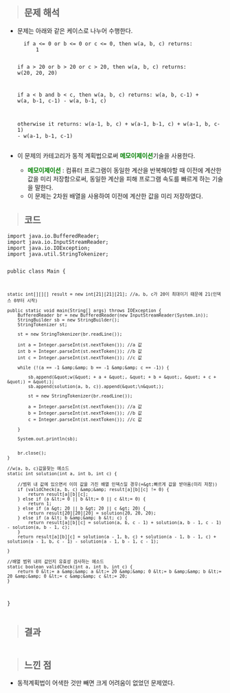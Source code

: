 <p><img alt="" src="https://velog.velcdn.com/images/gayeong39/post/de3bdb0e-1261-49cc-b8c5-bb323437107f/image.png" /></p>
<blockquote>
<h2 id="문제-해석">문제 해석</h2>
</blockquote>
<ul>
<li><p>문제는 아래와 같은 케이스로 나누어 수행한다.</p>
<pre><code>  if a &lt;= 0 or b &lt;= 0 or c &lt;= 0, then w(a, b, c) returns:
      1

  if a &gt; 20 or b &gt; 20 or c &gt; 20, then w(a, b, c) returns:
      w(20, 20, 20)

  if a &lt; b and b &lt; c, then w(a, b, c) returns:
      w(a, b, c-1) + w(a, b-1, c-1) - w(a, b-1, c)

  otherwise it returns:
      w(a-1, b, c) + w(a-1, b-1, c) + w(a-1, b, c-1) - w(a-1, b-1, c-1)    </code></pre></li>
<li><p>이 문제의 카테고리가 동적 계획법으로써 <span style="color: green;"><strong>메모이제이션</strong></span>기술을 사용한다. </p>
<ul>
<li><span style="color: green;"><strong>메모이제이션</strong></span> : 컴퓨터 프로그램이 동일한 계산을 반복해야할 때 이전에 계산한 값을 미리 저장함으로써, 동일한 계산을 피해 프로그램 속도를 빠르게 하는 기술을 말한다.</li>
<li>이 문제는 2차원 배열을 사용하여 이전에 계산한 값을 미리 저장하였다.</li>
</ul>
</li>
</ul>
<blockquote>
<h2 id="코드">코드</h2>
</blockquote>
<pre><code class="language-java">import java.io.BufferedReader;
import java.io.InputStreamReader;
import java.io.IOException;
import java.util.StringTokenizer;

public class Main {

    static int[][][] result = new int[21][21][21]; //a, b, c가 20이 최대이기 때문에 21(인덱스 0부터 시작)

    public static void main(String[] args) throws IOException {
        BufferedReader br = new BufferedReader(new InputStreamReader(System.in));
        StringBuilder sb = new StringBuilder();
        StringTokenizer st;

        st = new StringTokenizer(br.readLine());

        int a = Integer.parseInt(st.nextToken()); //a 값
        int b = Integer.parseInt(st.nextToken()); //b 값
        int c = Integer.parseInt(st.nextToken()); //c 값

        while (!(a == -1 &amp;&amp; b == -1 &amp;&amp; c == -1)) {

            sb.append(&quot;w(&quot; + a + &quot;, &quot; + b + &quot;, &quot; + c + &quot;) = &quot;);
            sb.append(solution(a, b, c)).append(&quot;\n&quot;);

            st = new StringTokenizer(br.readLine());

            a = Integer.parseInt(st.nextToken()); //a 값
            b = Integer.parseInt(st.nextToken()); //b 값
            c = Integer.parseInt(st.nextToken()); //c 값

        }

        System.out.println(sb);


        br.close();
    }

    //w(a, b, c)값을찾는 메소드
    static int solution(int a, int b, int c) {

        //범위 내 값에 있으면서 이미 값을 가진 배열 인덱스일 경우(=&gt;빠르게 값을 받아옴(미리 저장))
        if (validCheck(a, b, c) &amp;&amp; result[a][b][c] != 0) {
            return result[a][b][c];
        } else if (a &lt;= 0 || b &lt;= 0 || c &lt;= 0) {
            return 1;
        } else if (a &gt; 20 || b &gt; 20 || c &gt; 20) {
            return result[20][20][20] = solution(20, 20, 20);
        } else if (a &lt; b &amp;&amp; b &lt; c) {
            return result[a][b][c] = solution(a, b, c - 1) + solution(a, b - 1, c - 1) - solution(a, b - 1, c);
        }
        return result[a][b][c] = solution(a - 1, b, c) + solution(a - 1, b - 1, c) + solution(a - 1, b, c - 1) - solution(a - 1, b - 1, c - 1);

    }

    //배열 범위 내의 값인지 유효성 검사하는 메소드
    static boolean validCheck(int a, int b, int c) {
        return 0 &lt;= a &amp;&amp; a &lt;= 20 &amp;&amp; 0 &lt;= b &amp;&amp; b &lt;= 20 &amp;&amp; 0 &lt;= c &amp;&amp; c &lt;= 20;
    }
}</code></pre>
<blockquote>
<h2 id="결과">결과</h2>
</blockquote>
<p><img alt="" src="https://velog.velcdn.com/images/gayeong39/post/c46eba02-3607-4fba-8e20-c16ce88e3af9/image.png" /></p>
<blockquote>
<h2 id="느낀-점">느낀 점</h2>
</blockquote>
<ul>
<li>동적계획법이 어색한 것만 빼면 크게 어려움이 없었던 문제였다.</li>
</ul>